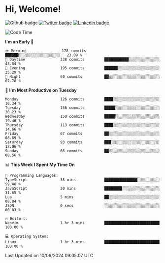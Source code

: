   # Hi, Welcome!
  ![Github badge](https://img.shields.io/github/followers/kraken-afk.svg?style=social&label=Follow&maxAge=2592000)
  [![Twitter badge](https://img.shields.io/badge/-Twitter-00acee?style=flat-square&logo=Twitter&logoColor=white)](https://twitter.com/trshppl)
  [![Linkedin badge](https://img.shields.io/badge/LinkedIn-0077B5?style=flat-square&logo=linkedin&logoColor=white)](https://www.linkedin.com/in/noveanrer)
<!--START_SECTION:waka-->
![Code Time](http://img.shields.io/badge/Code%20Time-228%20hrs%2034%20mins-blue)

**I'm an Early 🐤** 

```text
🌞 Morning                178 commits         ██████░░░░░░░░░░░░░░░░░░░   23.09 % 
🌆 Daytime                338 commits         ███████████░░░░░░░░░░░░░░   43.84 % 
🌃 Evening                195 commits         ██████░░░░░░░░░░░░░░░░░░░   25.29 % 
🌙 Night                  60 commits          ██░░░░░░░░░░░░░░░░░░░░░░░   07.78 % 
```
📅 **I'm Most Productive on Tuesday** 

```text
Monday                   126 commits         ████░░░░░░░░░░░░░░░░░░░░░   16.34 % 
Tuesday                  156 commits         █████░░░░░░░░░░░░░░░░░░░░   20.23 % 
Wednesday                150 commits         █████░░░░░░░░░░░░░░░░░░░░   19.46 % 
Thursday                 113 commits         ████░░░░░░░░░░░░░░░░░░░░░   14.66 % 
Friday                   67 commits          ██░░░░░░░░░░░░░░░░░░░░░░░   08.69 % 
Saturday                 93 commits          ███░░░░░░░░░░░░░░░░░░░░░░   12.06 % 
Sunday                   66 commits          ██░░░░░░░░░░░░░░░░░░░░░░░   08.56 % 
```


📊 **This Week I Spent My Time On** 

```text
💬 Programming Languages: 
TypeScript               38 mins             ███████████████░░░░░░░░░░   59.48 % 
JavaScript               20 mins             ████████░░░░░░░░░░░░░░░░░   31.65 % 
Lua                      5 mins              ██░░░░░░░░░░░░░░░░░░░░░░░   08.84 % 
JSON                     0 secs              ░░░░░░░░░░░░░░░░░░░░░░░░░   00.03 % 

🔥 Editors: 
Neovim                   1 hr 3 mins         █████████████████████████   100.00 % 

💻 Operating System: 
Linux                    1 hr 3 mins         █████████████████████████   100.00 % 
```


 Last Updated on 10/06/2024 09:05:07 UTC
<!--END_SECTION:waka-->